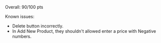 Overall: 90/100 pts

Known issues:
+ Delete button incorrectly.
+ In Add New Product, they shouldn't allowed enter a price with Negative numbers.
